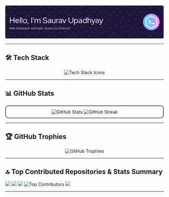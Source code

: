 <p align="center">
  <img src="https://github.com/upsaurav12/upsaurav12/blob/main/github-header-image.png" alt="header image" />
</p>

---

## 🛠️ Tech Stack

<p align="center">
  <img src="https://skillicons.dev/icons?i=html,css,tailwind,materialui,bootstrap,react,nextjs,ts,js,vue,nodejs,express,go,cpp,c,git,github,vercel,netlify,linux,docker,kubernetes,bash" alt="Tech Stack Icons" />
</p>

---

## 📊 GitHub Stats

<p align="center" style="border: 2px solid #4c4f69; border-radius: 10px; padding: 10px;">
  <img src="https://github-readme-stats.vercel.app/api?username=upsaurav12&theme=catppuccin_mocha&hide_border=false&include_all_commits=false&count_private=false" alt="GitHub Stats" />
  <img src="https://github-readme-streak-stats.herokuapp.com/?user=upsaurav12&theme=catppuccin_mocha&hide_border=false" alt="GitHub Streak" />
</p>

---

## 🏆 GitHub Trophies

<p align="center">
  <img src="https://github-profile-trophy.vercel.app/?username=upsaurav12&theme=dracula&no-frame=false&no-bg=true&margin-w=4" alt="GitHub Trophies" />
</p>

---

## 🔝 Top Contributed Repositories & Stats Summary
  ![](http://github-profile-summary-cards.vercel.app/api/cards/profile-details?username=upsaurav12&theme=dracula)
  ![](http://github-profile-summary-cards.vercel.app/api/cards/repos-per-language?username=upsaurav12&theme=dracula&exclude=html,css,yaml)
  ![](http://github-profile-summary-cards.vercel.app/api/cards/most-commit-language?username=upsaurav12&theme=dracula)
  <img src="https://github-contributor-stats.vercel.app/api?username=upsaurav12&limit=5&theme=dracula&combine_all_yearly_contributions=true" width="365" alt="Top Contributors" />
  ![](http://github-profile-summary-cards.vercel.app/api/cards/productive-time?username=upsaurav12&theme=dracula)

---

